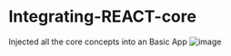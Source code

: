 # Integrating-REACT-core
Injected all the core concepts into an Basic App
![image](https://user-images.githubusercontent.com/96350795/210374438-10de00e1-cc1d-4fc1-aa6e-8e79b7dff695.png)
